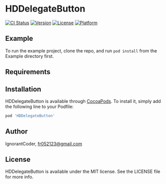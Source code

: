 # HDDelegateButton

[![CI Status](http://img.shields.io/travis/IgnorantCoder/HDDelegateButton.svg?style=flat)](https://travis-ci.org/IgnorantCoder/HDDelegateButton)
[![Version](https://img.shields.io/cocoapods/v/HDDelegateButton.svg?style=flat)](http://cocoapods.org/pods/HDDelegateButton)
[![License](https://img.shields.io/cocoapods/l/HDDelegateButton.svg?style=flat)](http://cocoapods.org/pods/HDDelegateButton)
[![Platform](https://img.shields.io/cocoapods/p/HDDelegateButton.svg?style=flat)](http://cocoapods.org/pods/HDDelegateButton)

## Example

To run the example project, clone the repo, and run `pod install` from the Example directory first.

## Requirements

## Installation

HDDelegateButton is available through [CocoaPods](http://cocoapods.org). To install
it, simply add the following line to your Podfile:

```ruby
pod 'HDDelegateButton'
```

## Author

IgnorantCoder, fr052123@gmail.com

## License

HDDelegateButton is available under the MIT license. See the LICENSE file for more info.
